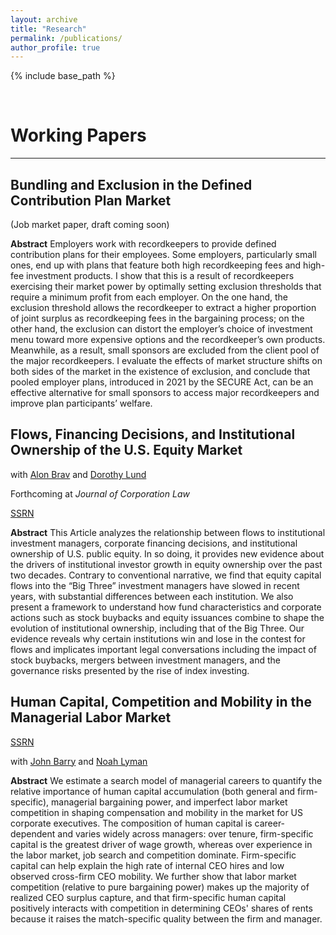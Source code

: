 ```yaml
---
layout: archive
title: "Research"
permalink: /publications/
author_profile: true
---
```


{% include base_path %}

<br>

# Working Papers
***

## Bundling and Exclusion in the Defined Contribution Plan Market 

(Job market paper, draft coming soon)

**Abstract** Employers work with recordkeepers to provide defined contribution plans for their employees. Some employers, particularly small ones, end up with plans that feature both high recordkeeping fees and high-fee investment products. I show that this is a result of recordkeepers exercising their market power by optimally setting exclusion thresholds that require a minimum profit from each employer. On the one hand, the exclusion threshold allows the recordkeeper to extract a higher proportion of joint surplus as recordkeeping fees in the bargaining process; on the other hand, the exclusion can distort the employer’s choice of investment menu toward more expensive options and the recordkeeper’s own products. Meanwhile, as a result, small sponsors are excluded from the client pool of the major recordkeepers. I evaluate the effects of market structure shifts on both sides of the market in the existence of exclusion, and conclude that pooled employer plans, introduced in 2021 by the SECURE Act, can be an effective alternative for small sponsors to access major recordkeepers and improve plan participants’ welfare.


## Flows, Financing Decisions, and Institutional Ownership of the U.S. Equity Market
with [Alon Brav](https://www.fuqua.duke.edu/faculty/alon-brav) and [Dorothy Lund](https://www.law.columbia.edu/faculty/dorothy-s-lund) 

Forthcoming at _Journal of Corporation Law_

[SSRN](https://papers.ssrn.com/sol3/papers.cfm?abstract_id=4693837)

**Abstract**  This Article analyzes the relationship between flows to institutional investment managers, corporate financing decisions, and institutional ownership of U.S. public equity. In so doing, it provides new evidence about the drivers of institutional investor growth in equity ownership over the past two decades. Contrary to conventional narrative, we find that equity capital flows into the “Big Three” investment managers have slowed in recent years, with substantial differences between each institution. We also present a framework to understand how fund characteristics and corporate actions such as stock buybacks and equity issuances combine to shape the evolution of institutional ownership, including that of the Big Three. Our evidence reveals why certain institutions win and lose in the contest for flows and implicates important legal conversations including the impact of stock buybacks, mergers between investment managers, and the governance risks presented by the rise of index investing.

## Human Capital, Competition and Mobility in the Managerial Labor Market

[SSRN](https://papers.ssrn.com/sol3/papers.cfm?abstract_id=5267762)

with [John Barry](https://johnwbarry.info/) and [Noah Lyman](https://www.noahlyman.com/)

**Abstract**  We estimate a search model of managerial careers to quantify the relative importance of human capital accumulation (both general and firm-specific), managerial bargaining power, and imperfect labor market competition in shaping compensation and mobility in the market for US corporate executives. The composition of human capital is career-dependent and varies widely across managers:  over tenure, firm-specific capital is the greatest driver of wage growth, whereas over experience in the labor market, job search and competition dominate. Firm-specific capital can help explain the high rate of internal CEO hires and low observed cross-firm CEO mobility. We further show that labor market competition (relative to pure bargaining power) makes up the majority of realized CEO surplus capture, and that firm-specific human capital positively interacts with competition in determining CEOs' shares of rents because it raises the match-specific quality between the firm and manager.

<br>

